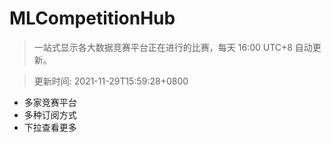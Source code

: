 # MLCompetitionHub

> 一站式显示各大数据竞赛平台正在进行的比赛，每天 16:00 UTC+8 自动更新。
  
> 更新时间: 2021-11-29T15:59:28+0800 

* 多家竞赛平台
* 多种订阅方式
* 下拉查看更多